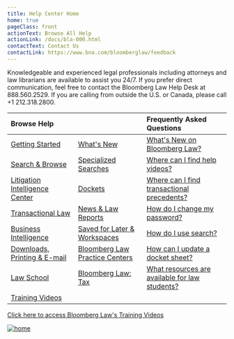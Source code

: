 ```yaml
---
title: Help Center Home
home: true
pageClass: front
actionText: Browse All Help
actionLink: /docs/bla-000.html
contactText: Contact Us
contactLink: https://www.bna.com/bloomberglaw/feedback
---
```


Knowledgeable and experienced legal professionals including attorneys and law librarians are available to assist you 24/7. If you prefer direct communication, feel free to contact the Bloomberg Law Help Desk at 888.560.2529. If you are calling from outside the U.S. or Canada, please call +1 212.318.2800.

|Browse Help   |     |Frequently Asked Questions    |
|:-------------|-----|:-----------------------------|
|[Getting Started](/docs/)|[What's New](/docs/blh-000-whats-new.html)|[What's New on Bloomberg Law?](/docs/blh-000-whats-new.html)|
|[Search & Browse](/docs/blh-010-search-and-browse.html)|[Specialized Searches](/docs/blh-020-specialized-searches.html)|[Where can I find help videos?](/docs/blh-120-videos.html)  |
|[Litigation Intelligence Center](/docs/blh-030-litigation-intelligence-center.html)|[Dockets](/docs/blh-040-dockets.html)|[Where can I find transactional precedents?](/docs/blh-050-corporate-and-transactional.html#precedent-documents-overview)|
|[Transactional Law](/docs/blh-050-corporate-and-transactional.html)|[News & Law Reports](/docs/blh-060-news-and-law-reports.html)|[How do I change my password?](/docs/bla-000.html#change-your-password)|
|[Business Intelligence](/docs/blh-070-business-intelligence-center.html)|[Saved for Later & Workspaces](/docs/blh-080-saved-for-later-and-workspaces.html)|[How do I use search?](/docs/blh-010-search-and-browse.html#search-browse-basics)|
|[Downloads, Printing & E-mail](/docs/blh-090-downloads-printing-and-email.html)|[Bloomberg Law Practice Centers](/docs/blh-100-bloomberg-law-practice-centers.html)|[How can I update a docket sheet?](/docs/blh-040-dockets.html#update-dockets)|
|[Law School](/docs/blh-110-law-school.html)|[Bloomberg Law: Tax](https://bltx-help.bloombergtax.com/)|[What resources are available for law students?](/docs/blh-110-law-school.html#law-student-resources)|
|[Training Videos](/docs/blh-120-videos.html)| | |

[Click here to access Bloomberg Law's Training Videos](/docs/blh-120-videos.html)

[![home](/images/blaw-help-home.jpg "home")](/docs/blh-120-videos.html)